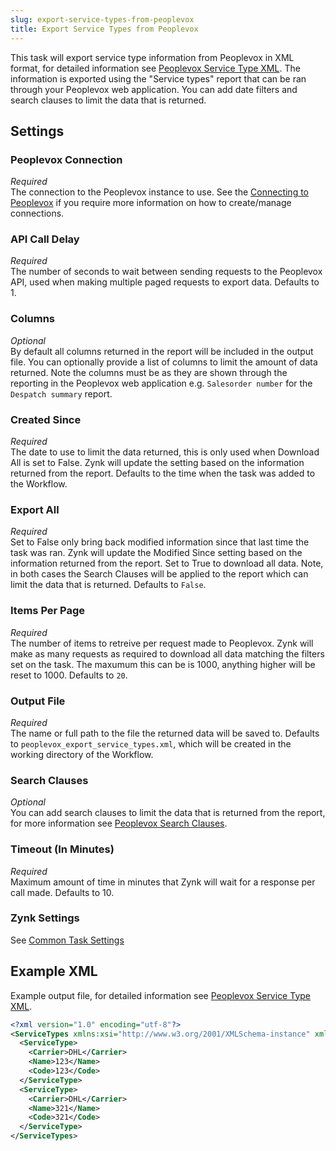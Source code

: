 ```yaml
---
slug: export-service-types-from-peoplevox
title: Export Service Types from Peoplevox
---
```


This task will export service type information from Peoplevox in XML format, for detailed information see [Peoplevox Service Type XML](peoplevox-service-type-xml).  The information is exported using the "Service types" report that can be ran through your Peoplevox web application.  You can add date filters and search clauses to limit the data that is returned.

## Settings
### Peoplevox Connection
_Required_  
The connection to the Peoplevox instance to use.  See the [Connecting to Peoplevox](connecting-to-peoplevox) if you require more information on how to create/manage connections.

### API Call Delay
_Required_  
The number of seconds to wait between sending requests to the Peoplevox API, used when making multiple paged requests to export data.  Defaults to 1.

### Columns
_Optional_  
By default all columns returned in the report will be included in the output file.  You can optionally provide a list of columns to limit the amount of data returned.  Note the columns must be as they are shown through the reporting in the Peoplevox web application e.g. `Salesorder number` for the `Despatch summary` report.

### Created Since
_Required_  
The date to use to limit the data returned, this is only used when Download All is set to False.  Zynk will update the setting based on the information returned from the report.  Defaults to the time when the task was added to the Workflow.

### Export All
_Required_  
Set to False only bring back modified information since that last time the task was ran. Zynk will update the Modified Since setting based on the information returned from the report.  Set to  True to download all data.  Note, in both cases the Search Clauses will be applied to the report which can limit the data that is returned.  Defaults to `False`.

### Items Per Page
_Required_  
The number of items to retreive per request made to Peoplevox.  Zynk will make as many requests as required to download all data matching the filters set on the task.  The maxumum this can be is 1000, anything higher will be reset to 1000.  Defaults to `20`.

### Output File
_Required_  
The name or full path to the file the returned data will be saved to.  Defaults to `peoplevox_export_service_types.xml`, which will be created in the working directory of the Workflow.

### Search Clauses
_Optional_  
You can add search clauses to limit the data that is returned from the report, for more information see [Peoplevox Search Clauses](peoplevox-search-clauses).

### Timeout (In Minutes)
_Required_  
Maximum amount of time in minutes that Zynk will wait for a response per call made.  Defaults to 10.

### Zynk Settings
See [Common Task Settings](common-task-settings)

## Example XML
Example output file, for detailed information see [Peoplevox Service Type XML](peoplevox-service-type-xml).

```xml
<?xml version="1.0" encoding="utf-8"?>
<ServiceTypes xmlns:xsi="http://www.w3.org/2001/XMLSchema-instance" xmlns:xsd="http://www.w3.org/2001/XMLSchema">
  <ServiceType>
    <Carrier>DHL</Carrier>
    <Name>123</Name>
    <Code>123</Code>
  </ServiceType>
  <ServiceType>
    <Carrier>DHL</Carrier>
    <Name>321</Name>
    <Code>321</Code>
  </ServiceType>
</ServiceTypes>
```